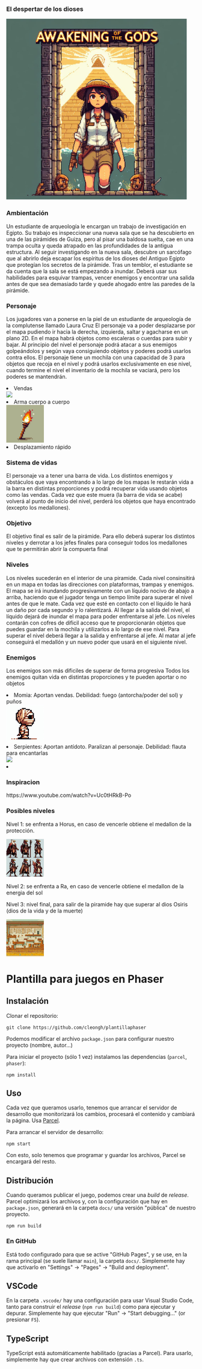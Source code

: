 <H3>El despertar de los dioses</H3>
<img src="imagenes\portada.jpeg" width="480"/>
<h3>Ambientación</h3>
<p>Un estudiante de arqueología le encargan un trabajo de investigación en Egipto. Su trabajo es inspeccionar una nueva sala que se ha descubierto en una de las pirámides de Guiza, pero al pisar una baldosa suelta, cae en una trampa oculta y queda atrapado en las profundidades de la antigua estructura. 
Al seguir investigando en la nueva sala, descubre un sarcófago que al abrirlo deja escapar los espíritus de los dioses del Antiguo Egipto que protegían los secretos de la pirámide. Tras un temblor, el estudiante se da cuenta que la sala se está empezando a inundar. 
Deberá usar sus habilidades para esquivar trampas, vencer enemigos y encontrar una salida antes de que sea demasiado tarde y quede ahogado entre las paredes de la pirámide.</p>
<h3>Personaje</h3>
<p>Los jugadores van a ponerse en la piel de un estudiante de arqueología de la complutense llamado Laura Cruz
El personaje va a poder desplazarse por el mapa pudiendo ir hacia la derecha, izquierda, saltar y agacharse en un plano 2D. En el mapa habrá objetos como escaleras o cuerdas para subir y bajar.
Al principio del nivel el personaje podrá atacar a sus enemigos golpeándolos y según vaya consiguiendo objetos y poderes podrá usarlos contra ellos.
El personaje tiene un mochila con una capacidad de 3 para objetos que recoja en el nivel y podrá usarlos exclusivamente en ese nivel, cuando termine el nivel el inventario de la mochila se vaciará, pero los poderes se mantendrán.
	<li>Vendas</li> <img src="imagenes\diseñosVendas.jpeg" width="100"/>
	<li>Arma cuerpo a cuerpo</li> <img src="imagenes\antorcha.jpeg" width="100"/>
	<li>Desplazamiento rápido</li>
</p>
<h3>Sistema de vidas</h3>
<p>El personaje va a tener una barra de vida. Los distintos enemigos y obstáculos que vaya encontrando a lo largo de los mapas le restarán vida a la barra en distintas proporciones y podrá recuperar vida usando objetos como las vendas. Cada vez que este muera (la barra de vida se acabe) volverá al punto de inicio del nivel, perderá los objetos que haya encontrado (excepto los medallones).</p>

<h3>Objetivo</h3>
<p>El objetivo final es salir de la pirámide. Para ello deberá superar los distintos niveles y derrotar a los jefes finales para conseguir todos los medallones que te permitirán abrir la compuerta final</p>

<h3>Niveles</h3>
<p>Los niveles sucederán en el interior de una piramide. Cada nivel consinsitirá en un mapa en todas las direcciones con plataformas, trampas y enemigos. El mapa se irá inundando progresivamente con un líquido nocivo de abajo a arriba, haciendo que el jugador tenga un tiempo límite para superar el nivel antes de que le mate. Cada vez que esté en contacto con el líquido le hará un daño por cada segundo y lo ralentizará. Al llegar a la salida del nivel, el líquido dejará de inundar el mapa para poder enfrentarse al jefe.
Los niveles contarán con cofres de dificil acceso que te proporcionarán objetos que puedes guardar en la mochila y utilizarlos a lo largo de ese nivel.
Para superar el nivel deberá llegar a la salida y enfrentarse al jefe. Al matar al jefe conseguirá el medallón y un nuevo poder que usará en el siguiente nivel.</p>

<h3>Enemigos</h3>
<p>Los enemigos son más dificiles de superar de forma progresiva
Todos los enemigos quitan vida en distintas proporciones y te pueden aportar o no objetos</p>
<li>Momia: Aportan vendas. Debilidad: fuego (antorcha/poder del sol) y puños</li> <img src="imagenes\momia1.jpeg" width="100"/>
<li>Serpientes: Aportan antídoto. Paralizan al personaje. Debilidad: flauta para encantarlas</li> <img src="imagenes\serpiente.jpeg" width="100"/>
<li> </li>

<h3>Inspiracion</h3>
<p>https://www.youtube.com/watch?v=Uc0tHRkB-Po</p>

<h3>Posibles niveles</h3>
<p>Nivel 1: se enfrenta a Horus, en caso de vencerle obtiene el medallon de la protección.</p> <img src="imagenes\arteConceptualHorus.jpeg" width="100"/>
<p>Nivel 2: se enfrenta a Ra, en caso de vencerle obtiene el medallon de la energia del sol</p>
<p>Nivel 3: nivel final, para salir de la piramide hay que superar al dios Osiris (dios de la vida y de la muerte)</p>
<img src="imagenes\nivel1.jpeg" width="100"/>



# Plantilla para juegos en Phaser

## Instalación

Clonar el repositorio:

```
git clone https://github.com/cleongh/plantillaphaser
```

Podemos modificar el archivo `package.json` para configurar nuestro proyecto (nombre, autor...)

Para iniciar el proyecto (sólo 1 vez) instalamos las dependencias (`parcel`, `phaser`):

```
npm install
```

## Uso

Cada vez que queramos usarlo, tenemos que arrancar el servidor de desarrollo que monitorizará los cambios, procesará el contenido y cambiará la página. Usa [Parcel](https://parceljs.org/).

Para arrancar el servidor de desarrollo:

```
npm start
```

Con esto, solo tenemos que programar y guardar los archivos, Parcel se encargará del resto.

## Distribución

Cuando queramos publicar el juego, podemos crear una *build* de *release*. Parcel optimizará los archivos y, con la configuración que hay en `package.json`, generará en la carpeta `docs/` una versión "pública" de nuestro proyecto.

```
npm run build
```

### En GitHub

Está todo configurado para que se active "GitHub Pages", y se use, en la rama principal (se suele llamar `main`), la carpeta `docs/`. Simplemente hay que activarlo en "Settings" → "Pages" → "Build and deployment".

## VSCode

En la carpeta `.vscode/` hay una configuración para usar Visual Studio Code, tanto para construir el *release* (`npm run build`) como para ejecutar y depurar. Simplemente hay que ejecutar "Run" → "Start debugging..." (or presionar `F5`).

## TypeScript

TypeScript está automáticamente habilitado (gracias a Parcel). Para usarlo, simplemente hay que crear archivos con extensión `.ts`.
